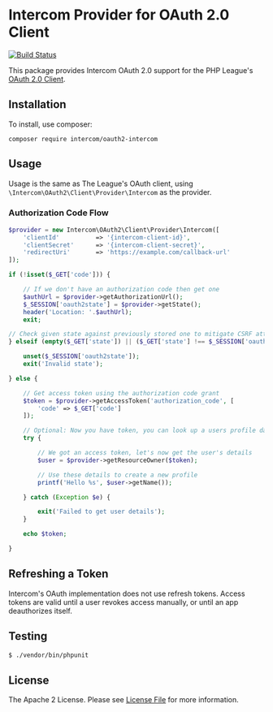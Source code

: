# Intercom Provider for OAuth 2.0 Client

[![Build Status](https://travis-ci.org/intercom/oauth2-intercom.svg?branch=master)](https://travis-ci.org/intercom/oauth2-intercom)

This package provides Intercom OAuth 2.0 support for the PHP League's [OAuth 2.0 Client](https://github.com/thephpleague/oauth2-client).

## Installation

To install, use composer:

```
composer require intercom/oauth2-intercom
```

## Usage

Usage is the same as The League's OAuth client, using `\Intercom\OAuth2\Client\Provider\Intercom` as the provider.

### Authorization Code Flow

```php
$provider = new Intercom\OAuth2\Client\Provider\Intercom([
    'clientId'          => '{intercom-client-id}',
    'clientSecret'      => '{intercom-client-secret}',
    'redirectUri'       => 'https://example.com/callback-url'
]);

if (!isset($_GET['code'])) {

    // If we don't have an authorization code then get one
    $authUrl = $provider->getAuthorizationUrl();
    $_SESSION['oauth2state'] = $provider->getState();
    header('Location: '.$authUrl);
    exit;

// Check given state against previously stored one to mitigate CSRF attack
} elseif (empty($_GET['state']) || ($_GET['state'] !== $_SESSION['oauth2state'])) {

    unset($_SESSION['oauth2state']);
    exit('Invalid state');

} else {

    // Get access token using the authorization code grant
    $token = $provider->getAccessToken('authorization_code', [
        'code' => $_GET['code']
    ]);

    // Optional: Now you have token, you can look up a users profile data
    try {

        // We got an access token, let's now get the user's details
        $user = $provider->getResourceOwner($token);

        // Use these details to create a new profile
        printf('Hello %s', $user->getName());

    } catch (Exception $e) {

        exit('Failed to get user details');
    }

    echo $token;

}
```


## Refreshing a Token

Intercom's OAuth implementation does not use refresh tokens. Access tokens are valid until a user revokes access manually, or until an app deauthorizes itself.

## Testing

``` bash
$ ./vendor/bin/phpunit
```

## License

The Apache 2 License. Please see [License File](https://github.com/intercom/oauth2-intercom/blob/master/LICENSE) for more information.
